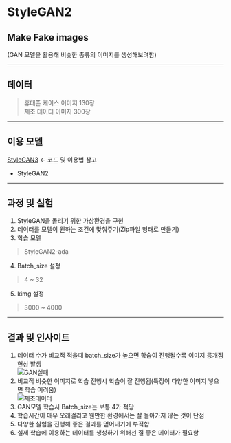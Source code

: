 # StyleGAN2

## Make Fake images  

(GAN 모델을 활용해 비슷한 종류의 이미지를 생성해보려함)  

------------------------------------------------------------------------------------------  
## 데이터  

> 휴대폰 케이스 이미지 130장  
> 제조 데이터 이미지 300장  

------------------------------------------------------------------------------------------  
## 이용 모델  

[StyleGAN3](https://github.com/NVlabs/stylegan3) <- 코드 및 이용법 참고  
+ StyleGAN2  

------------------------------------------------------------------------------------------  
## 과정 및 실험  

1. StyleGAN을 돌리기 위한 가상환경을 구현    
2. 데이터를 모델이 원하는 조건에 맞춰주기(Zip파일 형태로 만들기)  
3. 학습 모델  
> StyleGAN2-ada  
4. Batch_size 설정    
> 4 ~ 32  
5. kimg 설정  
> 3000 ~ 4000  

------------------------------------------------------------------------------------------  
## 결과 및 인사이트  

1. 데이터 수가 비교적 적을때 batch_size가 높으면 학습이 진행될수록 이미지 뭉개짐 현상 발생  
![GAN실패](https://github.com/Taeyoungleee/StyleGAN3/assets/113446739/e426fa84-e035-427a-8dd3-2fe1f4d1f42a)  
2. 비교적 비슷한 이미지로 학습 진행시 학습이 잘 진행됨(특징이 다양한 이미지 넣으면 학습 어려움)  
![제조데이터](https://github.com/Taeyoungleee/StyleGAN2/assets/113446739/66b1ce14-7468-4026-a741-3116c8e615de)    
3. GAN모델 학습시 Batch_size는 보통 4가 적당  
4. 학습시간이 매우 오래걸리고 웬만한 환경에서는 잘 돌아가지 않는 것이 단점
5. 다양한 실험을 진행해 좋은 결과를 얻어내기에 부적합  
6. 실제 학습에 이용하는 데이터를 생성하기 위해선 질 좋은 데이터가 필요함  
